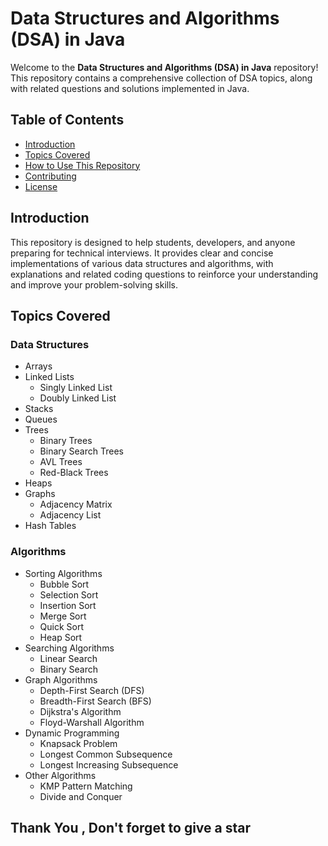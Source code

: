 # Data Structures and Algorithms (DSA) in Java

Welcome to the **Data Structures and Algorithms (DSA) in Java** repository! This repository contains a comprehensive collection of DSA topics, along with related questions and solutions implemented in Java.

## Table of Contents

- [Introduction](#introduction)
- [Topics Covered](#topics-covered)
- [How to Use This Repository](#how-to-use-this-repository)
- [Contributing](#contributing)
- [License](#license)

## Introduction

This repository is designed to help students, developers, and anyone preparing for technical interviews. It provides clear and concise implementations of various data structures and algorithms, with explanations and related coding questions to reinforce your understanding and improve your problem-solving skills.

## Topics Covered

### Data Structures
- Arrays
- Linked Lists
  - Singly Linked List
  - Doubly Linked List
- Stacks
- Queues
- Trees
  - Binary Trees
  - Binary Search Trees
  - AVL Trees
  - Red-Black Trees
- Heaps
- Graphs
  - Adjacency Matrix
  - Adjacency List
- Hash Tables

### Algorithms
- Sorting Algorithms
  - Bubble Sort
  - Selection Sort
  - Insertion Sort
  - Merge Sort
  - Quick Sort
  - Heap Sort
- Searching Algorithms
  - Linear Search
  - Binary Search
- Graph Algorithms
  - Depth-First Search (DFS)
  - Breadth-First Search (BFS)
  - Dijkstra's Algorithm
  - Floyd-Warshall Algorithm
- Dynamic Programming
  - Knapsack Problem
  - Longest Common Subsequence
  - Longest Increasing Subsequence
- Other Algorithms
  - KMP Pattern Matching
  - Divide and Conquer

## Thank You , Don't forget to give a star ##
